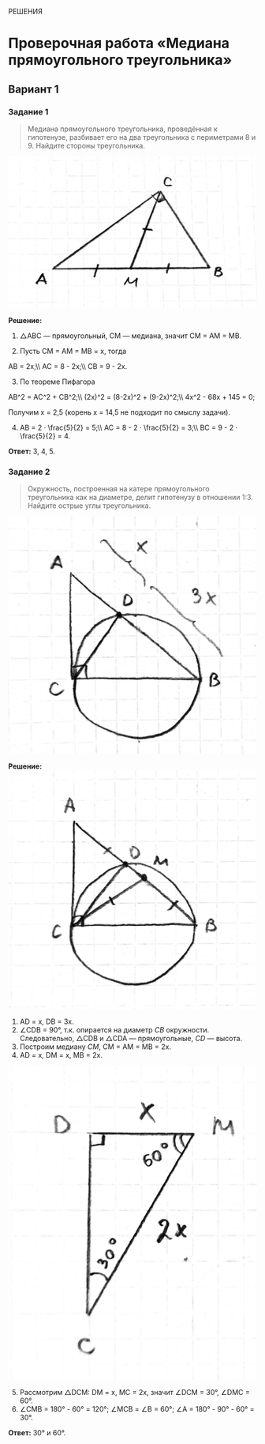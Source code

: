 <span class="space">РЕШЕНИЯ</span>

# Проверочная работа «Медиана прямоугольного треугольника»

## Вариант 1

### Задание 1
> Медиана прямоугольного треугольника, проведённая к гипотенузе, разбивает его на два треугольника с периметрами 8 и 9. Найдите стороны треугольника.

![](https://raw.githubusercontent.com/BlueRect/egelib-content/main/img/Document%2026_2.jpg)

**Решение:**
1. △ABC — прямоугольный, CM — медиана, значит CM = AM = MB.

2. Пусть CM = AM = MB = x, тогда
<div class="katex">
AB = 2x;\\
AC = 8 - 2x;\\
CB = 9 - 2x.
</div>

3. По теореме Пифагора
<div class="katex">
AB^2 = AC^2 + CB^2;\\
(2x)^2 = (8-2x)^2 + (9-2x)^2;\\
4x^2 - 68x + 145 = 0;
</div>

   Получим x = 2,5 (корень x = 14,5 не подходит по смыслу задачи).

4. <div class="katex">
   AB = 2 · \frac{5}{2} = 5;\\
   AC = 8 - 2 · \frac{5}{2} = 3;\\
   BC = 9 - 2 · \frac{5}{2} = 4.
   </div>

**Ответ:** 3, 4, 5.

### Задание 2
> Окружность, построенная на катере прямоугольного треугольника как на диаметре, делит гипотенузу в отношении 1:3. Найдите острые углы треугольника.

![](https://raw.githubusercontent.com/BlueRect/egelib-content/main/img/Document%2026_3.jpg)

**Решение:**
![](https://raw.githubusercontent.com/BlueRect/egelib-content/main/img/Document%2026_4.jpg)

1. AD = x, DB = 3x.
2. ∠CDB = 90°, т.к. опирается на диаметр *CB* окружности. Следовательно, △CDB и △CDA — прямоугольные, *CD* — высота.
3. Построим медиану *CM*, CM = AM = MB = 2x.
4. AD = x, DM = x, MB = 2x.

![](https://raw.githubusercontent.com/BlueRect/egelib-content/main/img/Document%2026_5.jpg)

5. Рассмотрим △DCM:
   DM = x, MC = 2x, значит ∠DCM = 30°, ∠DMC = 60°.
6. ∠CMB = 180° - 60° = 120°;
   ∠MCB = ∠B = 60°;
   ∠A = 180° - 90° - 60° = 30°.

**Ответ:** 30° и 60°.

